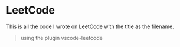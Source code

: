 # LeetCode
This is all the code I wrote on LeetCode with the title as the filename.
>using the plugin vscode-leetcode
